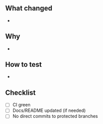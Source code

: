 ## What changed
-

## Why
-

## How to test
-

## Checklist
- [ ] CI green
- [ ] Docs/README updated (if needed)
- [ ] No direct commits to protected branches
